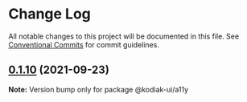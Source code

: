 # Change Log

All notable changes to this project will be documented in this file.
See [Conventional Commits](https://conventionalcommits.org) for commit guidelines.

## [0.1.10](https://github.com/skyverge/kodiak-ui/compare/@kodiak-ui/a11y@0.1.9...@kodiak-ui/a11y@0.1.10) (2021-09-23)

**Note:** Version bump only for package @kodiak-ui/a11y
